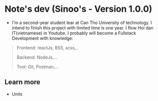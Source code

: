 # Note's dev (Sinoo's - Version 1.0.0)

- I'm a second-year student lear at Can Tho University of technology. I intend to finish this project with limited time is one year. I flow Hoi dan IT(vietnamese) in Youtube. I probably will become a Fullstack Development with knowledge:

> Frontend: reactJs, BS5, scss,..
>
> Backend: NodeJs,...
>
>Tool: Git, Postman,...

## Learn more

- Units
